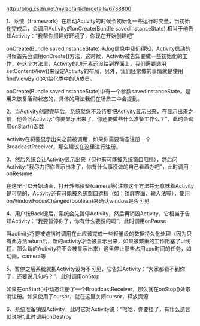 <http://blog.csdn.net/mylzc/article/details/6738800>


1、系统（framework）在启动Activity的时候会初始化一些运行时变量，当初始化完成后，会调用Activity的onCreate(Bundle savedInstanceState),相当于他告知Activity：“我帮你搭建好环境了，你现在开始创建吧”

onCreate(Bundle savedInstanceState):从log信息中我们得知，Activity启动的时候首先会调用onCreate()方法，这时候，Activity被告知要做一些初始化的工作，在这个方法里，Activity的UI元素还没绘到界面上，我们需要调用setContentView()来设定Activity的布局，另外，我们经常做的事情就是使用findViewById()初始化类中的Ui成员。

onCreate(Bundle savedInstanceState)中有一个参数savedInstanceState，是用来恢复活动状态的，具体的用法我们在场景二中会提到。

2、当Activity创建完毕后，系统就急不及待要把Activity显示出来，在显示出来之前，他会问Activity:"你要显示出来了，你还要做些什么准备工作么？"，此时会调用onStart()函数

Activity在将要显示出来之前被调用，如果你需要动态注册一个BroadcastReceiver，那么建议在这里进行注册。

3、然后系统会让Activity显示出来（但也有可能被系统窗口阻挡），然后问Activity:"我尽力把你显示出来了，你有什么事没做的自己看着办吧"，此时调用onResume

在这里可以开始动画，打开外部设备(camera等)注意这个方法并无意味着Activity是可见的，Activity还有可能被系统窗口遮挡（如：锁屏界面，输入法等），使用onWindowFocusChanged(boolean)来确认window是否可见

4、用户按Back键后，系统会先暂停Activity，然后再销毁Activity，它相当于告知Activity：“我要暂停你了，你有什么要说的吗”，此时调用onPause

当activity将要被遮挡时调用在此应该完成一些轻量级的数据持久化处理（因为只有此方法return后，新的activity才会被显示出来，如果被繁重的工作阻塞了ui线程，那么新的Activity将不会被显示出来）这里停止那些占用cpu时间的任务，如动画，camera等

5、暂停之后系统就把Activity设为不可见，它告知Activity：“大家都看不到你了，还要说几句吗？”，此时调用onStop

如果在onStart()中动态注册了一个BroadcastReceiver，那么就在onStop()处取消注册。如果使用了cursor，就在这里关闭cursor，释放资源

6、系统准备销毁Activity，此时它对Activity说：“哈哈，你要挂了，有什么遗言就说吧”,此时调用onDestroy